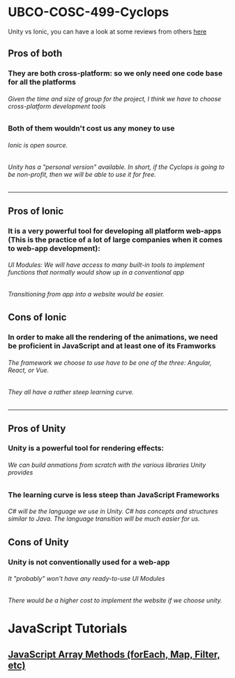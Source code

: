 # UBCO-COSC-499-Cyclops
Unity vs Ionic, you can have a look at some reviews from others [here](https://www.g2.com/compare/ionic-vs-unity)

## Pros of both
### They are both cross-platform: so we only need one code base for all the platforms
###### Given the time and size of group for the project, I think we have to choose cross-platform development tools
  
### Both of them wouldn't cost us any money to use
###### Ionic is open source.
###### Unity has a "personal version" available. In short, if the Cyclops is going to be non-profit, then we will be able to use it for free.
---
## Pros of Ionic
### It is a very powerful tool for developing all platform web-apps (This is the practice of a lot of large companies when it comes to web-app development):
###### UI Modules: We will have access to many built-in tools to implement functions that normally would show up in a conventional app
###### Transitioning from app into a website would be easier.

## Cons of Ionic
### In order to make all the rendering of the animations, we need be proficient in JavaScript and at least one of its Framworks
###### The framework we choose to use have to be one of the three: Angular, React, or Vue. 
###### They all have a rather steep learning curve.
---
## Pros of Unity
### Unity is a powerful tool for rendering effects:
###### We can build anmations from scratch with the various libraries Unity provides
### The learning curve is less steep than JavaScript Frameworks
###### C# will be the language we use in Unity. C# has concepts and structures similar to Java. The language transition will be much easier for us.

## Cons of Unity
### Unity is not conventionally used for a web-app
###### It "probably" won't have any ready-to-use UI Modules
###### There would be a higher cost to implement the website if we choose unity.

# JavaScript Tutorials
## [JavaScript Array Methods (forEach, Map, Filter, etc)](https://www.youtube.com/watch?v=SXb5LN_opbA&list=PLgBH1CvjOA62PBFIDq55-S6Beivje30A2)

